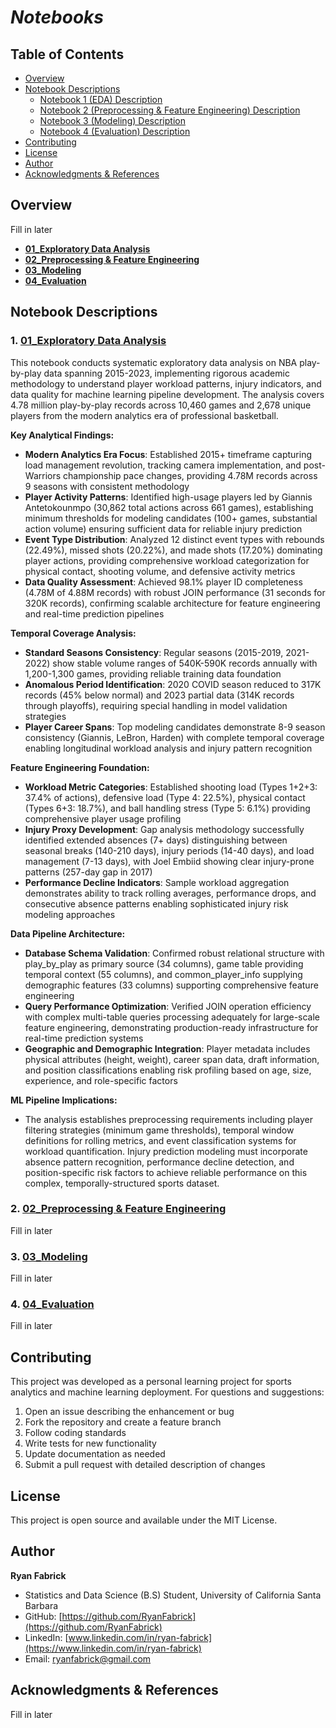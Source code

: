 # *Notebooks*

## Table of Contents
- [Overview](#overview)
- [Notebook Descriptions](#notebook-descriptions)
    - [Notebook 1 (EDA) Description](#1-01_exploratory-data-analysis)
    - [Notebook 2 (Preprocessing & Feature Engineering) Description](#2-02_preprocessing--feature-engineering)
    - [Notebook 3 (Modeling) Description](#3-03_modeling)
    - [Notebook 4 (Evaluation) Description](#4-04_evaluation)
- [Contributing](#contributing)
- [License](#license)
- [Author](#author)
- [Acknowledgments & References](#acknowledgments--references)
    
## Overview

Fill in later

- **[01_Exploratory Data Analysis](01_EDA_complete.pdf)** 
- **[02_Preprocessing & Feature Engineering](02_feature_engineering.ipynb)** 
- **[03_Modeling](03_modeling.ipynb)** 
- **[04_Evaluation](04_evaluation.ipynb)** 

## Notebook Descriptions

### 1. [01_Exploratory Data Analysis](01_EDA_complete.pdf)

This notebook conducts systematic exploratory data analysis on NBA play-by-play data spanning 2015-2023, implementing rigorous academic methodology to understand player workload patterns, injury indicators, and data quality for machine learning pipeline development. The analysis covers 4.78 million play-by-play records across 10,460 games and 2,678 unique players from the modern analytics era of professional basketball.

**Key Analytical Findings:**
- **Modern Analytics Era Focus**: Established 2015+ timeframe capturing load management revolution, tracking camera implementation, and post-Warriors championship pace changes, providing 4.78M records across 9 seasons with consistent methodology
- **Player Activity Patterns**: Identified high-usage players led by Giannis Antetokounmpo (30,862 total actions across 661 games), establishing minimum thresholds for modeling candidates (100+ games, substantial action volume) ensuring sufficient data for reliable injury prediction
- **Event Type Distribution**: Analyzed 12 distinct event types with rebounds (22.49%), missed shots (20.22%), and made shots (17.20%) dominating player actions, providing comprehensive workload categorization for physical contact, shooting volume, and defensive activity metrics
- **Data Quality Assessment**: Achieved 98.1% player ID completeness (4.78M of 4.88M records) with robust JOIN performance (31 seconds for 320K records), confirming scalable architecture for feature engineering and real-time prediction pipelines

**Temporal Coverage Analysis:**
- **Standard Seasons Consistency**: Regular seasons (2015-2019, 2021-2022) show stable volume ranges of 540K-590K records annually with 1,200-1,300 games, providing reliable training data foundation
- **Anomalous Period Identification**: 2020 COVID season reduced to 317K records (45% below normal) and 2023 partial data (314K records through playoffs), requiring special handling in model validation strategies
- **Player Career Spans**: Top modeling candidates demonstrate 8-9 season consistency (Giannis, LeBron, Harden) with complete temporal coverage enabling longitudinal workload analysis and injury pattern recognition

**Feature Engineering Foundation:**
- **Workload Metric Categories**: Established shooting load (Types 1+2+3: 37.4% of actions), defensive load (Type 4: 22.5%), physical contact (Types 6+3: 18.7%), and ball handling stress (Type 5: 6.1%) providing comprehensive player usage profiling
- **Injury Proxy Development**: Gap analysis methodology successfully identified extended absences (7+ days) distinguishing between seasonal breaks (140-210 days), injury periods (14-40 days), and load management (7-13 days), with Joel Embiid showing clear injury-prone patterns (257-day gap in 2017)
- **Performance Decline Indicators**: Sample workload aggregation demonstrates ability to track rolling averages, performance drops, and consecutive absence patterns enabling sophisticated injury risk modeling approaches

**Data Pipeline Architecture:**
- **Database Schema Validation**: Confirmed robust relational structure with play_by_play as primary source (34 columns), game table providing temporal context (55 columns), and common_player_info supplying demographic features (33 columns) supporting comprehensive feature engineering
- **Query Performance Optimization**: Verified JOIN operation efficiency with complex multi-table queries processing adequately for large-scale feature engineering, demonstrating production-ready infrastructure for real-time prediction systems
- **Geographic and Demographic Integration**: Player metadata includes physical attributes (height, weight), career span data, draft information, and position classifications enabling risk profiling based on age, size, experience, and role-specific factors

**ML Pipeline Implications:**
- The analysis establishes preprocessing requirements including player filtering strategies (minimum game thresholds), temporal window definitions for rolling metrics, and event classification systems for workload quantification. Injury prediction modeling must incorporate absence pattern recognition, performance decline detection, and position-specific risk factors to achieve reliable performance on this complex, temporally-structured sports dataset.

### 2. [02_Preprocessing & Feature Engineering](02_feature_engineering.ipynb)

Fill in later

### 3. [03_Modeling](03_modeling.ipynb)

Fill in later

### 4. [04_Evaluation](04_evaluation.ipynb)

Fill in later

## Contributing

This project was developed as a personal learning project for sports analytics and machine learning deployment. For questions and suggestions:

1. Open an issue describing the enhancement or bug
2. Fork the repository and create a feature branch
3. Follow coding standards
4. Write tests for new functionality
5. Update documentation as needed
6. Submit a pull request with detailed description of changes

## License

This project is open source and available under the MIT License.

## Author

**Ryan Fabrick**
- Statistics and Data Science (B.S) Student, University of California Santa Barbara
- GitHub: [https://github.com/RyanFabrick](https://github.com/RyanFabrick)
- LinkedIn: [www.linkedin.com/in/ryan-fabrick](https://www.linkedin.com/in/ryan-fabrick)
- Email: ryanfabrick@gmail.com

## Acknowledgments & References

Fill in later